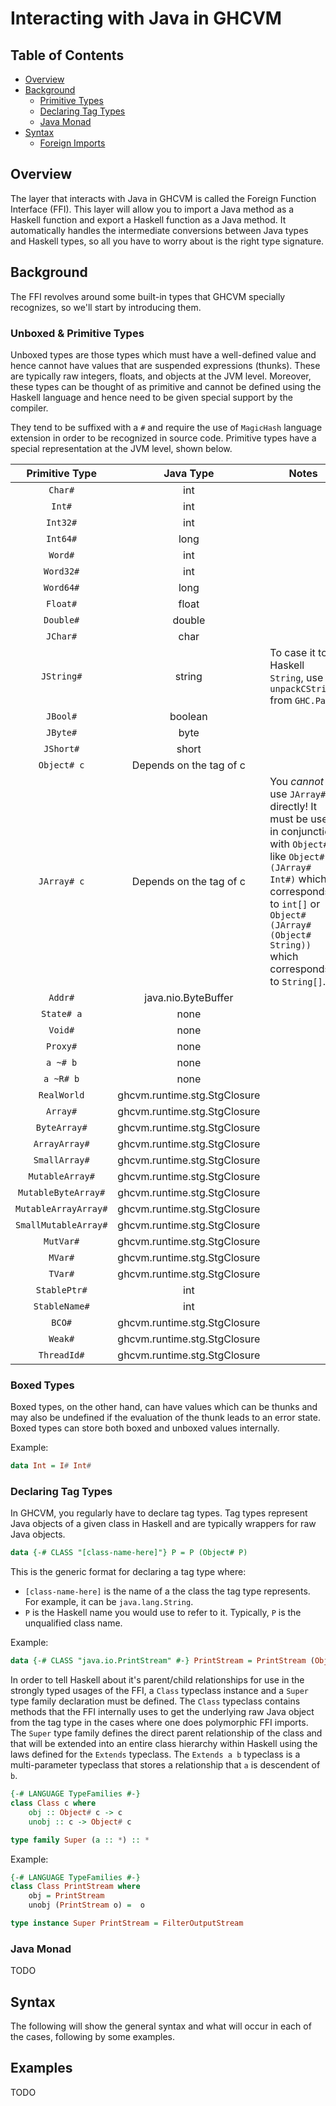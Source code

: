 # Interacting with Java in GHCVM

## Table of Contents
- [Overview](#overview)
- [Background](#background)
  - [Primitive Types](#primitive-types)
  - [Declaring Tag Types](#declaring-tag-types)
  - [Java Monad](#java-monad)
- [Syntax](#syntax)
  - [Foreign Imports](#foreign-imports)

## Overview

The layer that interacts with Java in GHCVM is called the Foreign Function Interface (FFI). This layer will allow you to import a Java method as a Haskell function and export a Haskell function as a Java method. It automatically handles the intermediate conversions between Java types and Haskell types, so all you have to worry about is the right type signature.

## Background

The FFI revolves around some built-in types that GHCVM specially recognizes, so we'll start by introducing them.

### Unboxed & Primitive Types

Unboxed types are those types which must have a well-defined value and hence cannot have values that are suspended expressions (thunks). These are typically raw integers, floats, and objects at the JVM level. Moreover, these types can be thought of as primitive and cannot be defined using the Haskell language and hence need to be given special support by the compiler. 

They tend to be suffixed with a `#` and require the use of `MagicHash` language extension in order to be recognized in source code. Primitive types have a special representation at the JVM level, shown below.

| Primitive Type | Java Type | Notes |
| :---: | :---: | --- |
| `Char#` | int | |
| `Int#` | int | |
| `Int32#` | int | |
| `Int64#` | long | |
| `Word#` | int | |
| `Word32#` | int | |
| `Word64#` | long | |
| `Float#` | float | |
| `Double#` | double | |
| `JChar#` | char | |
| `JString#`| string| To case it to Haskell `String`, use `unpackCString` from `GHC.Pack`|
| `JBool#` | boolean | |
| `JByte#` | byte | |
| `JShort#` | short | |
| `Object# c` | Depends on the tag of c |  |
| `JArray# c` | Depends on the tag of c | You *cannot* use `JArray# c` directly! It must be used in conjunction with `Object#`, like `Object# (JArray# Int#)` which corresponds to `int[]` or `Object# (JArray# (Object# String))` which corresponds to `String[]`. |
| `Addr#` | java.nio.ByteBuffer | |
| ``State# a`` | none | |
| `Void#` | none | |
| `Proxy#` | none | |
| ``a ~# b`` | none | |
| ``a ~R# b`` | none | |
| `RealWorld` | ghcvm.runtime.stg.StgClosure | |
| `Array#` | ghcvm.runtime.stg.StgClosure | |
| `ByteArray#` | ghcvm.runtime.stg.StgClosure | |
| `ArrayArray#` | ghcvm.runtime.stg.StgClosure | |
| `SmallArray#` | ghcvm.runtime.stg.StgClosure | |
| `MutableArray#` | ghcvm.runtime.stg.StgClosure | |
| `MutableByteArray#` | ghcvm.runtime.stg.StgClosure | |
| `MutableArrayArray#` | ghcvm.runtime.stg.StgClosure | |
| `SmallMutableArray#` | ghcvm.runtime.stg.StgClosure | |
| `MutVar#` | ghcvm.runtime.stg.StgClosure | |
| `MVar#` | ghcvm.runtime.stg.StgClosure | |
| `TVar#` | ghcvm.runtime.stg.StgClosure | |
| `StablePtr#` | int | |
| `StableName#` | int | |
| `BCO#` | ghcvm.runtime.stg.StgClosure | |
| `Weak#` | ghcvm.runtime.stg.StgClosure | |
| `ThreadId#` | ghcvm.runtime.stg.StgClosure | |

### Boxed Types

Boxed types, on the other hand, can have values which can be thunks and may also be undefined if the evaluation of the thunk leads to an error state. Boxed types can store both boxed and unboxed values internally.

Example:

```haskell
data Int = I# Int#
```

### Declaring Tag Types

In GHCVM, you regularly have to declare tag types. Tag types represent Java objects of a given class in Haskell and are typically wrappers for raw Java objects. 

```haskell
data {-# CLASS "[class-name-here]"} P = P (Object# P)
```
This is the generic format for declaring a tag type where:
- `[class-name-here]` is the name of a the class the tag type represents. For example, it can be `java.lang.String`.
- `P` is the Haskell name you would use to refer to it. Typically, `P` is the unqualified class name.

Example:
```haskell
data {-# CLASS "java.io.PrintStream" #-} PrintStream = PrintStream (Object# PrintStream)
```

In order to tell Haskell about it's parent/child relationships for use in the strongly typed usages of the FFI, a `Class` typeclass instance and a `Super` type family declaration must be defined. The `Class` typeclass contains methods that the FFI internally uses to get the underlying raw Java object from the tag type in the cases where one does polymorphic FFI imports. The `Super` type family defines the direct parent relationship of the class and that will be extended into an entire class hierarchy within Haskell using the laws defined for the `Extends` typeclass. The `Extends a b` typeclass is a multi-parameter typeclass that stores a relationship that `a` is descendent of `b`.

```haskell
{-# LANGUAGE TypeFamilies #-}
class Class c where
    obj :: Object# c -> c
    unobj :: c -> Object# c

type family Super (a :: *) :: *
```

Example:
```haskell
{-# LANGUAGE TypeFamilies #-}
class Class PrintStream where
    obj = PrintStream
    unobj (PrintStream o) =  o

type instance Super PrintStream = FilterOutputStream
```

### Java Monad
TODO


## Syntax

The following will show the general syntax and what will occur in each of the cases, following by some examples.

## Examples
TODO
